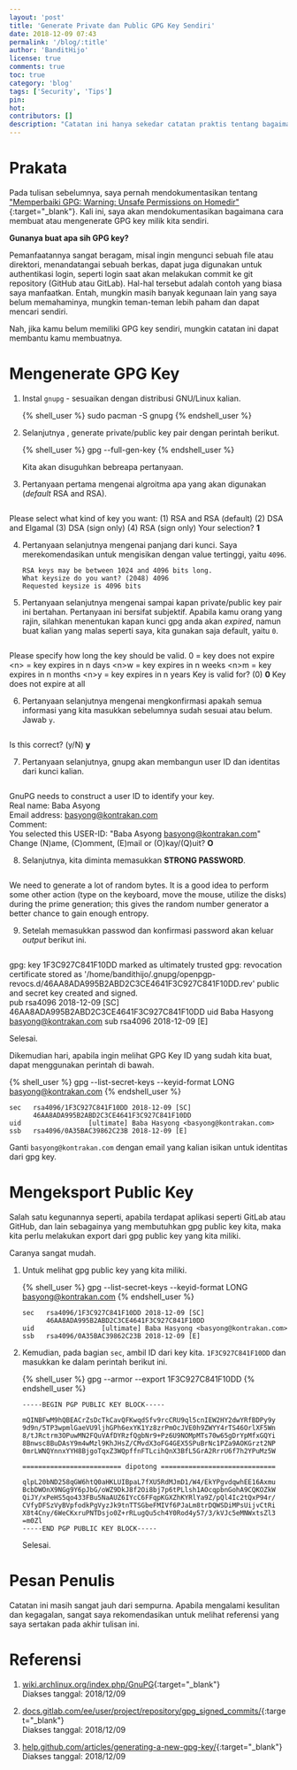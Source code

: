 ```yaml
---
layout: 'post'
title: 'Generate Private dan Public GPG Key Sendiri'
date: 2018-12-09 07:43
permalink: '/blog/:title'
author: 'BanditHijo'
license: true
comments: true
toc: true
category: 'blog'
tags: ['Security', 'Tips']
pin:
hot:
contributors: []
description: "Catatan ini hanya sekedar catatan praktis tentang bagaimana cara membuat GPG key sendiri."
---
```


<!-- BANNER OF THE POST -->
<!-- <img class="post&#45;body&#45;img" src="{{ site.lazyload.logo_blank_banner }}" data-echo="" onerror="imgError(this);" alt="banner"> -->

# Prakata

Pada tulisan sebelumnya, saya pernah mendokumentasikan tentang ["Memperbaiki GPG: Warning: Unsafe Permissions on Homedir"](https://bandithijo.com/blog/memperbaiki-gpg-permissions-on-homedir){:target="_blank"}. Kali ini, saya akan mendokumentasikan bagaimana cara membuat atau mengenerate GPG key milik kita sendiri.

**Gunanya buat apa sih GPG key?**

Pemanfaatannya sangat beragam, misal ingin mengunci sebuah file atau direktori, menandatangai sebuah berkas, dapat juga digunakan untuk authentikasi login, seperti login saat akan melakukan commit ke git repository (GitHub atau GitLab). Hal-hal tersebut adalah contoh yang biasa saya manfaatkan. Entah, mungkin masih banyak kegunaan lain yang saya belum memahaminya, mungkin teman-teman lebih paham dan dapat mencari sendiri.

Nah, jika kamu belum memiliki GPG key sendiri, mungkin catatan ini dapat membantu kamu membuatnya.

# Mengenerate GPG Key

1. Instal `gnupg` - sesuaikan dengan distribusi GNU/Linux kalian.

    {% shell_user %}
sudo pacman -S gnupg
{% endshell_user %}

2. Selanjutnya , generate private/public key pair dengan perintah berikut.

   {% shell_user %}
gpg --full-gen-key
{% endshell_user %}

   Kita akan disuguhkan bebreapa pertanyaan.

3. Pertanyaan pertama mengenai algroitma apa yang akan digunakan (_default_ RSA and RSA).

   <pre>
Please select what kind of key you want:
    (1) RSA and RSA (default)
    (2) DSA and Elgamal
    (3) DSA (sign only)
    (4) RSA (sign only)
Your selection? <span class="is-warning"><b>1</b></span></pre>

4. Pertanyaan selanjutnya mengenai panjang dari kunci. Saya merekomendasikan untuk mengisikan dengan value tertinggi, yaitu `4096`.

   ```
   RSA keys may be between 1024 and 4096 bits long.
   What keysize do you want? (2048) 4096
   Requested keysize is 4096 bits
   ```

5. Pertanyaan selanjutnya mengenai sampai kapan private/public key pair ini bertahan. Pertanyaan ini bersifat subjektif. Apabila kamu orang yang rajin, silahkan menentukan kapan kunci gpg anda akan _expired_, namun buat kalian yang malas seperti saya, kita gunakan saja default, yaitu `0`.

   <pre>
Please specify how long the key should be valid.
    0 = key does not expire
    &lt;n>  = key expires in n days
    &lt;n>w = key expires in n weeks
    &lt;n>m = key expires in n months
    &lt;n>y = key expires in n years
Key is valid for? (0) <span class="is-warning"><b>0</b></span>
Key does not expire at all</pre>

6. Pertanyaan selanjutnya mengenai mengkonfirmasi apakah semua informasi yang kita masukkan sebelumnya sudah sesuai atau belum. Jawab `y`.

   <pre>
Is this correct? (y/N) <span class="is-warning"><b>y</b></span></pre>

7. Pertanyaan selanjutnya, gnupg akan membangun user ID dan identitas dari kunci kalian.

   <pre>
GnuPG needs to construct a user ID to identify your key.<br>
Real name: Baba Asyong<br>
Email address: basyong@kontrakan.com<br>
Comment:<br>
You selected this USER-ID:
  "Baba Asyong <basyong@kontrakan.com>"<br>
Change (N)ame, (C)omment, (E)mail or (O)kay/(Q)uit? <span class="is-warning"><b>O</b></span></pre>

8. Selanjutnya, kita diminta memasukkan **STRONG PASSWORD**.

   <pre>
We need to generate a lot of random bytes. It is a good idea to perform
some other action (type on the keyboard, move the mouse, utilize the
disks) during the prime generation; this gives the random number
generator a better chance to gain enough entropy.</pre>

9. Setelah memasukkan passwod dan konfirmasi password akan keluar *output* berikut ini.

   <pre>
gpg: key 1F3C927C841F10DD marked as ultimately trusted
gpg: revocation certificate stored as '/home/bandithijo/.gnupg/openpgp-revocs.d/46AA8ADA995B2ABD2C3CE4641F3C927C841F10DD.rev'
public and secret key created and signed.<br>
pub   rsa4096 2018-12-09 [SC]
      46AA8ADA995B2ABD2C3CE4641F3C927C841F10DD
uid                      Baba Hasyong <basyong@kontrakan.com>
sub   rsa4096 2018-12-09 [E]</pre>

   Selesai.

   Dikemudian hari, apabila ingin melihat GPG Key ID yang sudah kita buat, dapat menggunakan perintah di bawah.

   {% shell_user %}
gpg --list-secret-keys --keyid-format LONG basyong@kontrakan.com
{% endshell_user %}

   ```
   sec   rsa4096/1F3C927C841F10DD 2018-12-09 [SC]
         46AA8ADA995B2ABD2C3CE4641F3C927C841F10DD
   uid                 [ultimate] Baba Hasyong <basyong@kontrakan.com>
   ssb   rsa4096/0A35BAC39862C23B 2018-12-09 [E]
   ```

   Ganti `basyong@kontrakan.com` dengan email yang kalian isikan untuk identitas dari gpg key.

# Mengeksport Public Key

Salah satu kegunannya seperti, apabila terdapat aplikasi seperti GitLab atau GitHub, dan lain sebagainya yang membutuhkan gpg public key kita, maka kita perlu melakukan export dari gpg public key yang kita miliki.

Caranya sangat mudah.

1. Untuk melihat gpg public key yang kita miliki.

   {% shell_user %}
gpg --list-secret-keys --keyid-format LONG basyong@kontrakan.com
{% endshell_user %}

   ```
   sec   rsa4096/1F3C927C841F10DD 2018-12-09 [SC]
         46AA8ADA995B2ABD2C3CE4641F3C927C841F10DD
   uid                 [ultimate] Baba Hasyong <basyong@kontrakan.com>
   ssb   rsa4096/0A35BAC39862C23B 2018-12-09 [E]
   ```

2. Kemudian, pada bagian `sec`, ambil ID dari key kita. `1F3C927C841F10DD` dan masukkan ke dalam perintah berikut ini.

   {% shell_user %}
gpg --armor --export 1F3C927C841F10DD
{% endshell_user %}

   ```
   -----BEGIN PGP PUBLIC KEY BLOCK-----

   mQINBFwM9hQBEACrZsDcTkCavQFKwqdSfv9rcCRU9ql5cnIEW2HY2dwYRfBDPy9y
   9d9n/5TP3wpmlGaeVU9ljhGPh6exYK1Yz8zrPmOcJVE0h9ZWYY4rTS46OrlXF5Wn
   8/tJRctrm3OPuwMN2FQuVAfDYRzfQgbNr9+Pz6U9NOMpMTs70w65gDrYpMfxGQYi
   8Bnwsc8BuDAsY9m4wMzl9KhJHsZ/CMvdX3oFG4GEX5SPuBrNc1PZa9AOKGrzt2NP
   0mrLWNQYnnxYYH8BjgoTqxZ3WQpffnFTLcihQnX3BfL5GrA2RrrU6f7h2YPuMz5W

   ========================= dipotong =============================

   qlpL20bND258qGW6htQ0aHKLUIBpaL7fXU5RdMJmD1/W4/EkYPgvdqwhEE16Axmu
   BcbDWOnX9NGg9Y6pJbG/oWZ9DkJ8f2Oi8bj7p6tPLlsh1AOcqpbnGohA9CQKOZkW
   QiJY/xPeHS5qo433FBu5NaAUZ6IYcC6FFqpKGXZhKYRlYa9Z/pQl4Ic2tQxP94r/
   CVfyDFSzVyBVpfodkPgVyzJk9tnTTSGbeFMIVf6PJaLm8trDQWSDiMPsUijvCtRi
   X8t4Cny/6WeCKxruPNTDsjo0Z+rRLugQu5ch4Y0Rod4y57/3/kVJc5eMNWxtsZl3
   =m0Zl
   -----END PGP PUBLIC KEY BLOCK-----
   ```

   Selesai.

# Pesan Penulis

Catatan ini masih sangat jauh dari sempurna. Apabila mengalami kesulitan dan kegagalan, sangat saya rekomendasikan untuk melihat referensi yang saya sertakan pada akhir tulisan ini.



# Referensi

1. [wiki.archlinux.org/index.php/GnuPG](https://wiki.archlinux.org/index.php/GnuPG){:target="_blank"}
<br>Diakses tanggal: 2018/12/09

2. [docs.gitlab.com/ee/user/project/repository/gpg_signed_commits/](https://docs.gitlab.com/ee/user/project/repository/gpg_signed_commits/){:target="_blank"}
<br>Diakses tanggal: 2018/12/09

3. [help.github.com/articles/generating-a-new-gpg-key/](https://help.github.com/articles/generating-a-new-gpg-key/){:target="_blank"}
<br>Diakses tanggal: 2018/12/09
